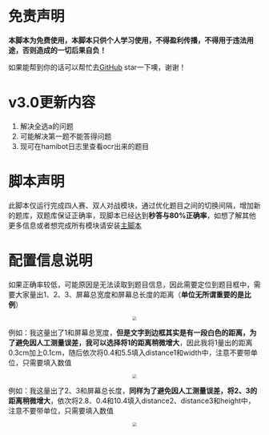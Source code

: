 # 免责声明
**本脚本为免费使用，本脚本只供个人学习使用，不得盈利传播，不得用于违法用途，否则造成的一切后果自负！**

如果能帮到你的话可以帮忙去[GitHub](https://github.com/dundunnp/hamibot-auto_xuexiqiangguo) star一下噢，谢谢！

# v3.0更新内容
1. 解决全选a的问题
2. 可能解决第一题不能答得问题
3. 现可在hamibot日志里查看ocr出来的题目

# 脚本声明
此脚本仅运行完成四人赛、双人对战模块，通过优化题目之间的切换间隔，增加新的题库，双题库保证正确率，现脚本已经达到**秒答与80%正确率**，如想了解其他更多信息或者想完成所有模块请安装[主脚本](https://hamibot.com/marketplace/aQlXd)

# 配置信息说明
如果正确率较低，可能原因是无法读取到题目信息，因此需要定位到题目框中，需要大家量出1、2、3、屏幕总宽度和屏幕总长度的距离（**单位无所谓重要的是比例**）

<div align=center><img src="https://usercontent.hamibot.com/screenshots/u/20211204/wfe9rPyb2HKLa1BBRJB04rG1" style="zoom:50%;" /></div>

例如：我这量出了1和屏幕总宽度，**但是文字到边框其实是有一段白色的距离，为了避免因人工测量误差，我可以选择将1的距离稍微增大**，因此我将1量出的距离0.3cm加上0.1cm，随后依次将0.4和5.5填入distance1和width中，注意不要带单位，只需要填入数值

<div align=center><img src="https://usercontent.hamibot.com/screenshots/u/20211204/46WKh3iHW3ifj2jhYytnncCi" style="zoom:50%;" /></div>

例如：我这量出了2、3和屏幕总长度，**同样为了避免因人工测量误差，将2、3的距离稍微增大**，依次将2.8、0.4和10.4填入distance2、distance3和height中，注意不要带单位，只需要填入数值

<div align=center><img src="https://usercontent.hamibot.com/screenshots/u/20211204/kvVEgL1h88NuxatPCD8jalFv" style="zoom:50%;" /></div>
